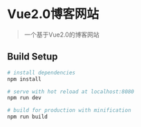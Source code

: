 # Vue2.0博客网站

> 一个基于Vue2.0的博客网站

## Build Setup

``` bash
# install dependencies
npm install

# serve with hot reload at localhost:8080
npm run dev

# build for production with minification
npm run build
```